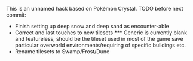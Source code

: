 This is an unnamed hack based on Pokémon Crystal.
TODO before next commit:
* Finish setting up deep snow and deep sand as encounter-able
* Correct and last touches to new tilesets
  *** Generic is currently blank and featureless, should be the tileset used in most of the game save particular overworld environments/requiring of specific buildings etc.
* Rename tilesets to Swamp/Frost/Dune
